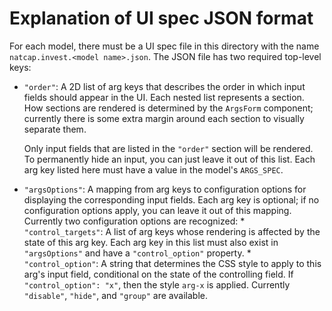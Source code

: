 # Explanation of UI spec JSON format

For each model, there must be a UI spec file in this directory with the name `natcap.invest.<model name>.json`.
The JSON file has two required top-level keys:
* `"order"`: A 2D list of arg keys that describes the order in which input fields should appear in the UI.
    Each nested list represents a section. How sections are rendered is determined by the `ArgsForm` component; 
    currently there is some extra margin around each section to visually separate them.

    Only input fields that are listed in the `"order"` section will be rendered. To permanently hide an input,
    you can just leave it out of this list. Each arg key listed here must have a value in the model's `ARGS_SPEC`.

* `"argsOptions"`: A mapping from arg keys to configuration options for displaying the corresponding input fields.
    Each arg key is optional; if no configuration options apply, you can leave it out of this mapping.
    Currently two configuration options are recognized:
        * `"control_targets"`: A list of arg keys whose rendering is affected by the state of this arg key.
            Each arg key in this list must also exist in `"argsOptions"` and have a `"control_option"` property.
        * `"control_option"`: A string that determines the CSS style to apply to this arg's input field, conditional
            on the state of the controlling field. If `"control_option": "x"`, then the style `arg-x` is applied.
            Currently `"disable"`, `"hide"`, and `"group"` are available.
            